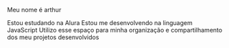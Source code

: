 Meu nome é arthur

Estou estudando na Alura
Estou me desenvolvendo na linguagem JavaScript
Utilizo esse espaço para minha organização e compartilhamento dos meu projetos desenvolvidos
